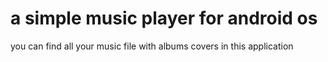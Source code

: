 # a simple music player for android os
you can find all your music file with albums covers in this application
